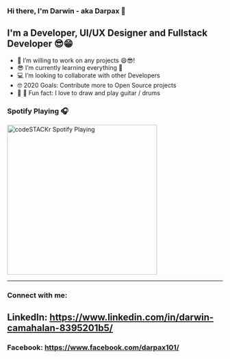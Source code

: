 ### Hi there, I'm Darwin - aka Darpax 👋

## I'm a Developer, UI/UX Designer and Fullstack Developer 😎😁

- 💪 I’m willing to work on any projects 😄😎!
- 😎 I’m currently learning everything 🤣
- 💻 I’m looking to collaborate with other Developers
- 🤓 2020 Goals: Contribute more to Open Source projects
- 🥁 🎸 Fun fact: I love to draw and play guitar / drums

### Spotify Playing 🎧

[<img src="https://now-playing-codestackr.vercel.app/api/spotify-playing" alt="codeSTACKr Spotify Playing" width="350" />](https://open.spotify.com/user/22klvue3lvaxt7fu5hpckexwi)

---

### Connect with me:

LinkedIn: https://www.linkedin.com/in/darwin-camahalan-8395201b5/
---
### Facebook: https://www.facebook.com/darpax101/

